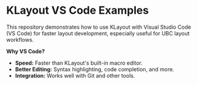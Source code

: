 # KLayout VS Code Examples

This repository demonstrates how to use KLayout with Visual Studio Code (VS Code) for faster layout development, especially useful for UBC layout workflows.

**Why VS Code?**

* **Speed:** Faster than KLayout's built-in macro editor.
* **Better Editing:** Syntax highlighting, code completion, and more.
* **Integration:** Works well with Git and other tools.
